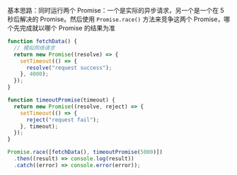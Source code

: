 基本思路：同时运行两个 Promise：一个是实际的异步请求，另一个是一个在 5 秒后解决的 Promise。然后使用 `Promise.race()` 方法来竞争这两个 Promise，哪个先完成就以哪个 Promise 的结果为准

```JavaScript
function fetchData() {
  // 模拟网络请求
  return new Promise((resolve) => {
    setTimeout(() => {
      resolve("request success");
    }, 4000);
  });
}

function timeoutPromise(timeout) {
  return new Promise((resolve, reject) => {
    setTimeout(() => {
      reject("request fail");
    }, timeout);
  });
}

Promise.race([fetchData(), timeoutPromise(5000)])
  .then((result) => console.log(result))
  .catch((error) => console.error(error));
```

